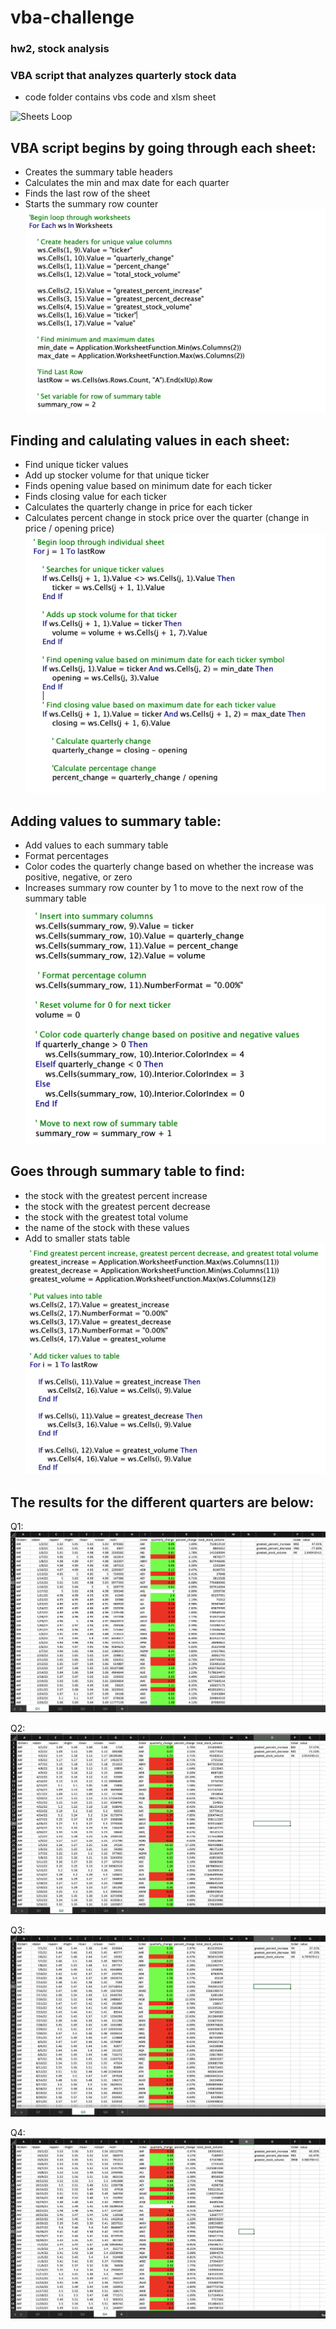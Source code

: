 # vba-challenge
### hw2, stock analysis
### VBA script that analyzes quarterly stock data
- code folder contains vbs code and xlsm sheet

![Sheets Loop]()
  
## VBA script begins by going through each sheet:
  - Creates the summary table headers
  - Calculates the min and max date for each quarter
  - Finds the last row of the sheet
  - Starts the summary row counter
![sheets](https://github.com/caitlin-hartley/vba-challenge/blob/main/images/sheet_loop.png)

## Finding and calulating values in each sheet:
- Find unique ticker values
- Add up stocker volume for that unique ticker
- Finds opening value based on minimum date for each ticker
- Finds closing value for each ticker
- Calculates the quarterly change in price for each ticker
- Calculates percent change in stock price over the quarter (change in price / opening price)
![values](https://github.com/caitlin-hartley/vba-challenge/blob/main/images/values_loop.png)

## Adding values to summary table:
- Add values to each summary table
- Format percentages
- Color codes the quarterly change based on whether the increase was positive, negative, or zero
- Increases summary row counter by 1 to move to the next row of the summary table
![summary](https://github.com/caitlin-hartley/vba-challenge/blob/main/images/summary_table_loop.png)

## Goes through summary table to find:
- the stock with the greatest percent increase
- the stock with the greatest percent decrease
- the stock with the greatest total volume
- the name of the stock with these values
- Add to smaller stats table
![greatest](https://github.com/caitlin-hartley/vba-challenge/blob/main/images/greatest_stock_loop.png)

## The results for the different quarters are below: 

Q1:
![Q1](https://github.com/caitlin-hartley/vba-challenge/blob/main/images/q1_stock_results.png)

Q2:
![Q2](https://github.com/caitlin-hartley/vba-challenge/blob/main/images/q2_stock_results.png)

Q3:
![Q3](https://github.com/caitlin-hartley/vba-challenge/blob/main/images/q3_stock_results.png)

Q4:
![Q4](https://github.com/caitlin-hartley/vba-challenge/blob/main/images/q4_stock_results.png)
